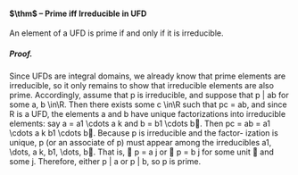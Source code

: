 #### $\thm$ – Prime iff Irreducible in UFD
An element of a UFD is prime if and only if it is irreducible.

##### *Proof.*
Since UFDs are integral domains, we already know that prime elements are 
irreducible, so it only remains to show that irreducible elements are also prime. 
Accordingly, assume that p is irreducible, and suppose that p | ab for some a, b \in\R. 
Then there exists some c \in\R such that pc = ab, and since R is a UFD, the elements 
a and b have unique factorizations into irreducible elements: say 
a = a1 \cdots a k and b = b1 \cdots b. 
Then pc = ab = a1 \cdots a k b1 \cdots b. Because p is irreducible and the factor- 
ization is unique, p (or an associate of p) must appear among the irreducibles 
a1, \dots, a k, b1, \dots, b. That is,  p = a j or  p = b j for some unit  and some 
j. Therefore, either p | a or p | b, so p is prime.